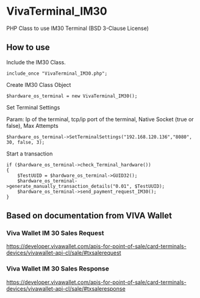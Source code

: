 # VivaTerminal_IM30
PHP Class to use IM30 Terminal (BSD 3-Clause License)

## How to use

Include the IM30 Class.

```
include_once "VivaTerminal_IM30.php";
```

Create IM30 Class Object
```
$hardware_os_terminal = new VivaTerminal_IM30();
```

Set Terminal Settings

Param: Ip of the terminal, tcp/ip port of the terminal, Native Socket (true or false), Max Attempts

```
$hardware_os_terminal->SetTerminalSettings("192.168.120.136","8080", 30, false, 3);
```

Start a transaction
```
if ($hardware_os_terminal->check_Terminal_hardware()) 
{
    $TestUUID = $hardware_os_terminal->GUID32();
    $hardware_os_terminal->generate_manually_transaction_details("0.01", $TestUUID);
    $hardware_os_terminal->send_payment_request_IM30();
}
```

## Based on documentation from VIVA Wallet

### Viva Wallet IM 30 Sales Request
https://developer.vivawallet.com/apis-for-point-of-sale/card-terminals-devices/vivawallet-api-cl/sale/#txsalerequest

### Viva Wallet IM 30 Sales Response
https://developer.vivawallet.com/apis-for-point-of-sale/card-terminals-devices/vivawallet-api-cl/sale/#txsaleresponse

